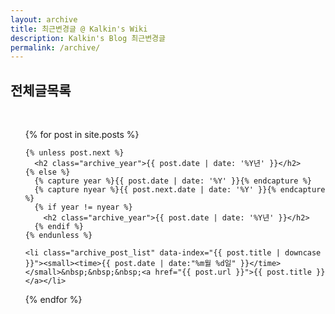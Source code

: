 ```yaml
---
layout: archive
title: 최근변경글 @ Kalkin's Wiki
description: Kalkin's Blog 최근변경글
permalink: /archive/
---
```


<article id="archive">
<p><h1>전체글목록</h1><br /></p>
<!-- <p><div id="toc"><p class="toc_title">년도</p></div></p> -->
<p>
<ul>
  {% for post in site.posts %}

    {% unless post.next %}
      <h2 class="archive_year">{{ post.date | date: '%Y년' }}</h2>
    {% else %}
      {% capture year %}{{ post.date | date: '%Y' }}{% endcapture %}
      {% capture nyear %}{{ post.next.date | date: '%Y' }}{% endcapture %}
      {% if year != nyear %}
        <h2 class="archive_year">{{ post.date | date: '%Y년' }}</h2>
      {% endif %}
    {% endunless %}

    <li class="archive_post_list" data-index="{{ post.title | downcase }}"><small><time>{{ post.date | date:"%m월 %d일" }}</time></small>&nbsp;&nbsp;&nbsp;<a href="{{ post.url }}">{{ post.title }}</a></li>
  {% endfor %}
</ul>
</p>
</article>